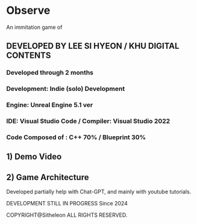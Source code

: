 <h1>Observe</h1>
An immitation game of <I'm on Observation Duty>
<h2> DEVELOPED BY LEE SI HYEON / KHU DIGITAL CONTENTS </h2>

<h3> Developed through 2 months </h3>

<PORTFOLIO>

<h3> Development: Indie (solo) Development </h3>

<h3> Engine: Unreal Engine 5.1 ver </h3>

<h3> IDE: Visual Studio Code / Compiler: Visual Studio 2022 </h3>


<h3> Code Composed of :  C++ 70% / Blueprint 30% </h3>



<h2> 1) Demo Video </h2>



<h2> 2) Game Architecture </h2>





Developed partially help with Chat-GPT, and mainly with youtube tutorials.



DEVELOPMENT STILL IN PROGRESS
Since 2024

COPYRIGHT@Sitheleon ALL RIGHTS RESERVED.





